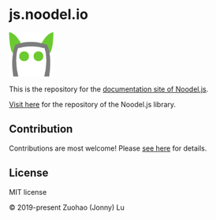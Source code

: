 # js.noodel.io

<img alt="Noodel logo" src="assets/logo_v8_textless_512x512.svg" width="90">

This is the repository for the [documentation site of Noodel.js](https://js.noodel.io).

[Visit here](https://github.com/zlu883/noodel-js) for the repository of the Noodel.js library.

## Contribution

Contributions are most welcome! Please [see here](https://github.com/zlu883/noodel-js/blob/master/CONTRIBUTING.md) for details.

## License

MIT license

© 2019-present Zuohao (Jonny) Lu
